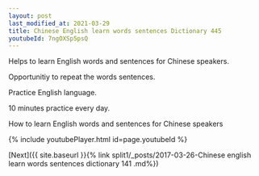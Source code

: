 ```yaml
---
layout: post
last_modified_at: 2021-03-29
title: Chinese English learn words sentences Dictionary 445 
youtubeId: 7ngOXSp5psQ
---
```

 
 
Helps to learn English words and sentences for Chinese speakers.

Opportunitiy to repeat the words sentences. 

Practice English language. 
 
10 minutes practice every day. 
 
How to learn English words and sentences for Chinese speakers 
 
{% include youtubePlayer.html id=page.youtubeId %}
 
 
[Next]({{ site.baseurl }}{% link  split1/_posts/2017-03-26-Chinese english learn words sentences dictionary 141 .md%})
 

